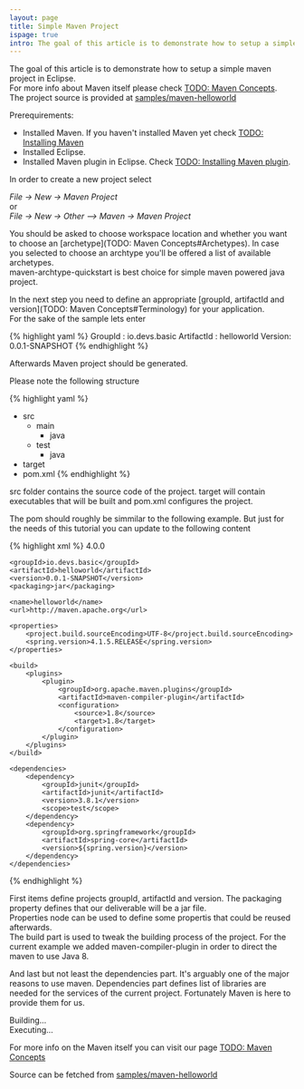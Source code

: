 ```yaml
---
layout: page
title: Simple Maven Project
ispage: true
intro: The goal of this article is to demonstrate how to setup a simple maven project in Eclipse.
---
```



The goal of this article is to demonstrate how to setup a simple maven project in Eclipse.  
For more info about Maven itself please check [TODO: Maven Concepts]().  
The project source is provided at [samples/maven-helloworld](https://github.com/devsio/samples/tree/master/helloworld) 

Prerequirements:

* Installed Maven. If you haven't installed Maven yet check [TODO: Installing Maven]()
* Installed Eclipse. 
* Installed Maven plugin in Eclipse. Check [TODO: Installing Maven plugin]().

In order to create a new project select 

*File -> New -> Maven Project*   
or  
*File -> New -> Other --> Maven -> Maven Project*   

You should be asked to choose workspace location and whether you want to choose an [archetype](TODO: Maven Concepts#Archetypes). 
In case you selected to choose an archtype you'll be offered a list of available archetypes.  
maven-archtype-quickstart is best choice for simple maven powered java project.  

In the next step you need to define an appropriate [groupId, artifactId and version](TODO: Maven Concepts#Terminology) for your application.  
For the sake of the sample lets enter

{% highlight yaml %}
GroupId : io.devs.basic
ArtifactId : helloworld
Version: 0.0.1-SNAPSHOT
{% endhighlight %}

Afterwards Maven project should be generated.  

Please note the following structure  

{% highlight yaml %}
- src
  - main
    - java
  - test
    - java
- target
- pom.xml
{% endhighlight %}

src folder contains the source code of the project. target will contain executables that will be built and pom.xml configures the project.

The pom should roughly be simmilar to the following example. But just for the needs of this tutorial you can update to the following content

{% highlight xml %} 
<project xmlns="http://maven.apache.org/POM/4.0.0" xmlns:xsi="http://www.w3.org/2001/XMLSchema-instance"
	xsi:schemaLocation="http://maven.apache.org/POM/4.0.0 http://maven.apache.org/xsd/maven-4.0.0.xsd">
	<modelVersion>4.0.0</modelVersion>

	<groupId>io.devs.basic</groupId>
	<artifactId>helloworld</artifactId>
	<version>0.0.1-SNAPSHOT</version>
	<packaging>jar</packaging>

	<name>helloworld</name>
	<url>http://maven.apache.org</url>

	<properties>
		<project.build.sourceEncoding>UTF-8</project.build.sourceEncoding>
		<spring.version>4.1.5.RELEASE</spring.version>
	</properties>

	<build>
		<plugins>
			<plugin>
				<groupId>org.apache.maven.plugins</groupId>
				<artifactId>maven-compiler-plugin</artifactId>
				<configuration>
					<source>1.8</source>
					<target>1.8</target>
				</configuration>
			</plugin>
		</plugins>
	</build>

	<dependencies>
		<dependency>
			<groupId>junit</groupId>
			<artifactId>junit</artifactId>
			<version>3.8.1</version>
			<scope>test</scope>
		</dependency>
		<dependency>
			<groupId>org.springframework</groupId>
			<artifactId>spring-core</artifactId>
			<version>${spring.version}</version>
		</dependency>
	</dependencies>
</project>
{% endhighlight %} 


First items define projects groupId, artifactId and version. The packaging property defines that our deliverable will be a jar file.  
Properties node can be used to define some propertis that could be reused afterwards.  
The build part is used to tweak the building process of the project. For the current example we added maven-compiler-plugin in order to direct the maven to use Java 8.  

And last but not least the dependencies part. It's arguably one of the major reasons to use maven. Dependencies part defines list of libraries are needed for the services of the current project. Fortunately Maven is here to provide them for us.  

Building...  
Executing...  


For more info on the Maven itself you can visit our page [TODO: Maven Concepts]()   

Source can be fetched from [samples/maven-helloworld](https://github.com/devsio/samples/tree/master/helloworld)
